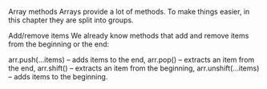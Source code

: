 Array methods
Arrays provide a lot of methods. To make things easier, in this chapter they are split into groups.

Add/remove items
We already know methods that add and remove items from the beginning or the end:

arr.push(...items) – adds items to the end,
arr.pop() – extracts an item from the end,
arr.shift() – extracts an item from the beginning,
arr.unshift(...items) – adds items to the beginning.